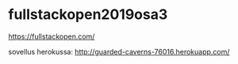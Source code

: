 # fullstackopen2019osa3

https://fullstackopen.com/

sovellus herokussa:
http://guarded-caverns-76016.herokuapp.com/
